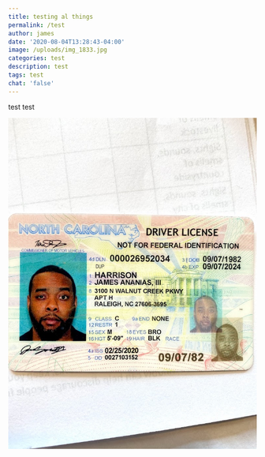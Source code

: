 ```yaml
---
title: testing al things
permalink: /test
author: james
date: '2020-08-04T13:28:43-04:00'
image: /uploads/img_1833.jpg
categories: test
description: test
tags: test
chat: 'false'
---
```

test test

![null](/uploads/img_1833.jpg)
